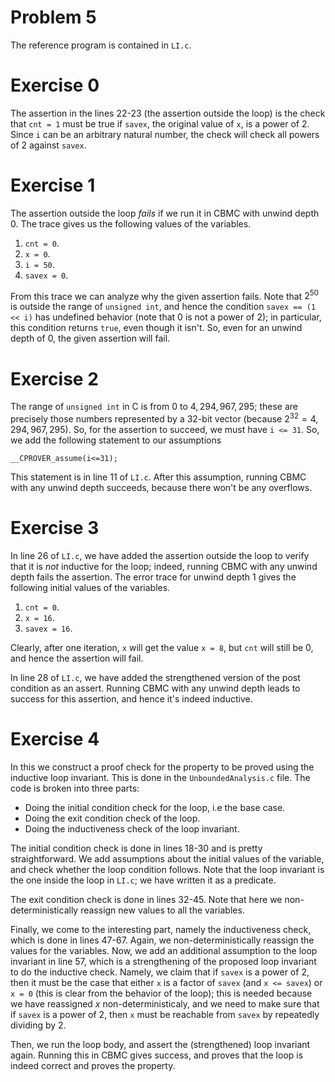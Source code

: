 # Problem 5

The reference program is contained in `LI.c`. 

# Exercise 0

The assertion in the lines 22-23 (the assertion outside the loop) is the check that `cnt = 1` must be true if `savex`, the original value of `x`, is a power of $2$. Since `i` can be an arbitrary natural number, the check will check all powers of $2$ against `savex`. 

# Exercise 1

The assertion outside the loop *fails* if we run it in CBMC with unwind depth $0$. The trace gives us the following values of the variables. 

1. `cnt = 0`.
2. `x = 0`.
3. `i = 50`.
4. `savex = 0`.

From this trace we can analyze why the given assertion fails. Note that $2^{50}$ is outside the range of `unsigned int`, and hence the condition `savex == (1 << i)` has undefined behavior (note that $0$ is not a power of $2$); in particular, this condition returns `true`, even though it isn't. So, even for an unwind depth of $0$, the given assertion will fail. 

# Exercise 2

The range of `unsigned int` in C is from $0$ to $4,294,967,295$; these are precisely those numbers represented by a $32$-bit vector (because $2^{32} = 4,294,967,295$). So, for the assertion to succeed, we must have `i <= 31`. So, we add the following statement to our assumptions
    
    __CPROVER_assume(i<=31);

This statement is in line 11 of `LI.c`. After this assumption, running CBMC with any unwind depth succeeds, because there won't be any overflows. 

# Exercise 3

In line 26 of `LI.c`, we have added the assertion outside the loop to verify that it is *not* inductive for the loop; indeed, running CBMC with any unwind depth fails the assertion. The error trace for unwind depth $1$ gives the following initial values of the variables. 

1. `cnt = 0`.
2. `x = 16`.
3. `savex = 16`.

Clearly, after one iteration, `x` will get the value `x = 8`, but `cnt` will still be 0, and hence the assertion will fail. 

In line 28 of `LI.c`, we have added the strengthened version of the post condition as an assert. Running CBMC with any unwind depth leads to success for this assertion, and hence it's indeed inductive.

# Exercise 4

In this we construct a proof check for the property to be proved using the inductive loop invariant. This is done in the `UnboundedAnalysis.c` file. The code is broken into three parts: 

- Doing the initial condition check for the loop, i.e the base case. 
- Doing the exit condition check of the loop. 
- Doing the inductiveness check of the loop invariant. 

The initial condition check is done in lines 18-30 and is pretty straightforward. We add assumptions about the initial values of the variable, and check whether the loop condition follows. Note that the loop invariant is the one inside the loop in `LI.c`; we have written it as a predicate. 

The exit condition check is done in lines 32-45. Note that here we non-deterministically reassign new values to all the variables.

Finally, we come to the interesting part, namely the inductiveness check, which is done in lines 47-67. Again, we non-deterministically reassign the values for the variables. Now, we add an additional assumption to the loop invariant in line 57, which is a strengthening of the proposed loop invariant to do the inductive check. Namely, we claim that if `savex` is a power of $2$, then it must be the case that either `x` is a factor of `savex` (and `x <= savex`) or `x = 0` (this is clear from the behavior of the loop); this is needed because we have reassigned $x$ non-deterministicaly, and we need to make sure that if `savex` is a power of $2$, then `x` must be reachable from `savex` by repeatedly dividing by $2$. 

Then, we run the loop body, and assert the (strengthened) loop invariant again. Running this in CBMC gives success, and proves that the loop is indeed correct and proves the property. 
